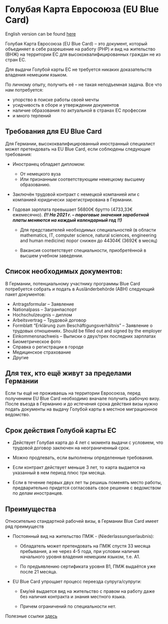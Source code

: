 # Голубая Карта Евросоюза (EU Blue Card)

English version can be found [here](https://github.com/alfredorefana/wiki/blob/main/work/EU-Blue-Card.md)


Голубая Карта Евросоюза (EU Blue Card) – это документ, который объединяет в себе разрешение на работу (РНР) и вид на жительство (ВНЖ) на территории ЕС для высококвалифицированных граждан не из стран ЕС. 


Для выдачи Голубой карты ЕС не требуется никаких доказательств владения немецким языком.


По личному опыту, получить её – не такая неподъемная задача. Все что нам потребуется:

- упорство в поиске работы своей мечты 
- усидчивость в сборе и утверждении документов
- наличие образования по актуальной в странах ЕС профессии
- и много терпений

 
## Требования для EU Blue Card

Для Германии, высококвалифицированный иностранный специалист может претендовать на EU Blue Card, если соблюдены следующие требования:

- Иностранец обладает дипломом:
    - От немецкого вуза
    - Или признанным соответствующим немецкому высшему образованию.

- Заключён трудовой контракт с немецкой компанией или с компанией юридически зарегистрирована в Германии.

- Годовая зарплата превышает 56800€ брутто (4733,33€ ежемесячно). ***(!! На 2021 г. – пороговые значения заработной платы меняются на каждый календарный год !!)***

    - Для представителей необходимых специальностей (в области mathematics, IT, computer science, natural sciences, engineering and human medicine) порог снижен до 44304€ (3692€ в месяц)

    - Вакансия соответствует специальности, приобретённой в высшем учебном заведении.

 
## Список необходимых документов:

В Германии, потенциальному участнику программы Blue Card потребуется собрать и подать в Ausländerbehörde (ABH) следующий пакет документов:

- Antragsformular – Заявление
- Nationalpass – Загранпаспорт
- Hochschulzeugnis – диплом
- Arbeitsvertrag – Трудовой договор
- Formblatt “Erklärung zum Beschäftigungsverhältnis” – Заявление о трудовых отношениях. Should be filled out and signed by the employer
- Einkommensnachweis – Выписки о двух/трех последних зарплатах
- Биометрическое фото 
- Справка о регистрации в городе
- Медицинское страхование
- Другие


## Для тех, кто ещё живут за пределами Германии

Если ты ещё не проживаешь на территории Евросоюза, перед получением EU Blue Card необходимо вначале получить рабочую визу. После въезда в Германию и до истечения срока действия визы нужно подать документы на выдачу Голубой карты в местное миграционное ведомство.


## Срок действия Голубой карты ЕС

- Действует Голубая карта до 4 лет с момента выдачи с условием, что трудовой договор заключен на неограниченный срок. 

- Можно продлевать, если выполнены определенные требования.

- Если контракт действует меньше 3 лет, то карта выдается на указанный в нем период плюс три месяца. 

- Если в течение первых двух лет ты решишь поменять место работы, предварительно придется согласовать свое решение с ведомством по делам иностранцев.


## Преимущества

Относительно стандартной рабочей визы, в Германии Blue Card имеет ряд преимуществ

- Постоянный вид на жительство ПМЖ - (Niederlassungserlaubnis):

    - Обладатель может претендовать на ПМЖ спустя 33 месяца пребывания, а не через 4-5 года, при условии наличия начального уровня владения немецким языком, т.е. А1.

    - По предъявлению сертификата уровня В1, ПМЖ выдаётся уже после 21 месяца.

- EU Blue Card упрощает процесс переезда супруга/супруги: 

    - Ему/ей выдается вид на жительство с правом на работу даже без наличия контракта и знания местного языка. 

    - Причем ограничений по специальности нет.

 

Полезные ссылки [здесь](https://github.com/alfredorefana/wiki/blob/main/work/EU-Blue-Card.md#useful-online-resources-for-details)
 